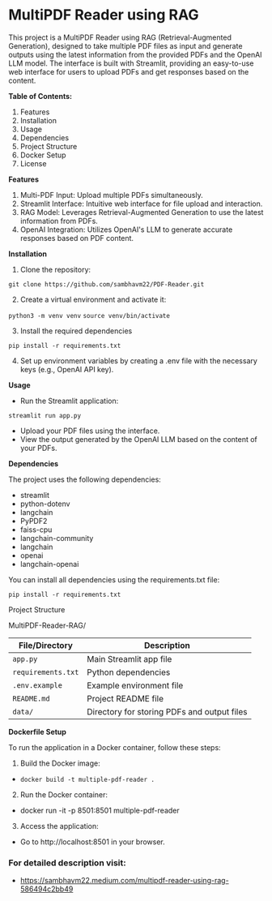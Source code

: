 # MultiPDF Reader using RAG

This project is a MultiPDF Reader using RAG (Retrieval-Augmented Generation), designed to take multiple PDF files as input and generate outputs using the latest information from the provided PDFs and the OpenAI LLM model. The interface is built with Streamlit, providing an easy-to-use web interface for users to upload PDFs and get responses based on the content.

**Table of Contents:** 
1. Features
2. Installation
3. Usage
4. Dependencies
5. Project Structure
6. Docker Setup
7. License

**Features**
1. Multi-PDF Input: Upload multiple PDFs simultaneously.
2. Streamlit Interface: Intuitive web interface for file upload and interaction.
3. RAG Model: Leverages Retrieval-Augmented Generation to use the latest information from PDFs.
4. OpenAI Integration: Utilizes OpenAI's LLM to generate accurate responses based on PDF content.

**Installation**

1. Clone the repository:

```git clone https://github.com/sambhavm22/PDF-Reader.git```


2. Create a virtual environment and activate it:


```python3 -m venv venv```
```source venv/bin/activate```

3. Install the required dependencies

```pip install -r requirements.txt```

4. Set up environment variables by creating a .env file with the necessary keys (e.g., OpenAI API key).

**Usage**

- Run the Streamlit application:

```streamlit run app.py```
- Upload your PDF files using the interface.
- View the output generated by the OpenAI LLM based on the content of your PDFs.

**Dependencies**

The project uses the following dependencies:

- streamlit
- python-dotenv
- langchain
- PyPDF2
- faiss-cpu
- langchain-community
- langchain
- openai
- langchain-openai

You can install all dependencies using the requirements.txt file:

```pip install -r requirements.txt```

Project Structure

MultiPDF-Reader-RAG/

| File/Directory       | Description                            |
|----------------------|----------------------------------------|
| `app.py`             | Main Streamlit app file                |
| `requirements.txt`   | Python dependencies                    |
| `.env.example`       | Example environment file               |
| `README.md`          | Project README file                    |
| `data/`              | Directory for storing PDFs and output files |


**Dockerfile Setup**


To run the application in a Docker container, follow these steps:

1. Build the Docker image:
- ``docker build -t multiple-pdf-reader .``

2. Run the Docker container:
- docker run -it -p 8501:8501 multiple-pdf-reader

3. Access the application:
- Go to http://localhost:8501 in your browser.


### For detailed description visit: 

- https://sambhavm22.medium.com/multipdf-reader-using-rag-586494c2bb49

